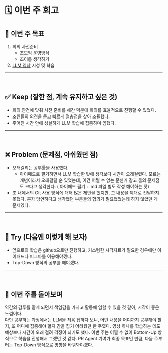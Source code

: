 # 🗓 이번 주 회고

## 🎯 이번 주 목표

1. 회의 사전준비 
    - 조모임 운영방식 
    - 조이름 생각하기
2. [LLM 영상](https://www.youtube.com/watch?v=6PTCwRRUHjE&t=10495s) 시청 및 학습

---
<br/>

## ✅ Keep (잘한 점, 계속 유지하고 싶은 것)

- 회의 안건에 맞춰 사전 준비를 해간 덕분에 회의를 효율적으로 진행할 수 있었다.
- 조원들의 의견을 듣고 빠르게 절충점을 찾아 조율했다.
- 주어진 시간 안에 성실하게 LLM 학습에 집중하며 임했다.

---
<br/>

## ❌ Problem (문제점, 아쉬웠던 점)

- 오래걸리는 공부툴을 사용했다.
   - 아이패드로 필기하면서 LLM 학습한 탓에 생각보다 시간이 오래걸렸다. 모르는 개념이라서 오래걸릴 순 있었는데, 이건 어쩔 수 없는 문젠거 같고 툴의 문제점도 크다고 생각한다. ( 아이패드 필기 + md 파일 별도 작성 해야하는 탓)
- 조 내에서의 Git 사용 방식에 대해 많은 제안을 했지만, 그 내용을 제대로 전달하지 못했다. 혼자 당연하다고 생각했던 부분들의 협의가 필요했었는데 하지 않았던 게 문제였다.

---
<br/>

## 🔁 Try (다음엔 이렇게 해 보자)

- 앞으로의 학습은 github으로만 진행하고, 커스텀한 시각자료가 필요한 경우에만 아이패드나 피그마를 이용해야겠다.
-  Top-Down 방식의 공부를 해야겠다.

---
<br/>

## 💭 이번 주를 돌아보며

약간의 감투를 맡게 되면서 책임감을 가지고 활동에 임할 수 있을 것 같아, 시작이 좋은 느낌이다.<br/>
다만 공부하는 과정에서는 LLM을 처음 접하다 보니, 어떤 내용을 어디까지 공부해야 할지, 또 어디에 집중해야 할지 감을 잡기 어려웠던 한 주였다.
영상 하나를 학습하는 데도 예상보다 시간이 오래 걸려 걱정이 되기도 했다. 이번 주는 어쩔 수 없이 Bottom-Up 방식으로 학습을 진행해서 그랬던 것 같다.
PR Agent 기여가 최종 목표인 만큼, 다음 주부터는 Top-Down 방식으로 방향을 바꿔봐야겠다.